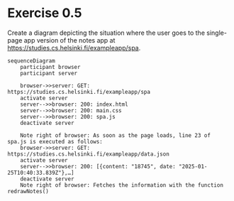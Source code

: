 # Exercise 0.5

Create a diagram depicting the situation where the user goes to the single-page app version of the notes app at https://studies.cs.helsinki.fi/exampleapp/spa.

```mermaid
sequenceDiagram
    participant browser
    participant server

    browser->>server: GET: https://studies.cs.helsinki.fi/exampleapp/spa
    activate server
    server-->>browser: 200: index.html
    server-->>browser: 200: main.css
    server-->>browser: 200: spa.js
    deactivate server

    Note right of browser: As soon as the page loads, line 23 of spa.js is executed as follows: 
    browser->>server: GET: https://studies.cs.helsinki.fi/exampleapp/data.json
    activate server
    server-->>browser: 200: [{content: "18745", date: "2025-01-25T10:40:33.839Z"},…]
    deactivate server
    Note right of browser: Fetches the information with the function redrawNotes() 
```